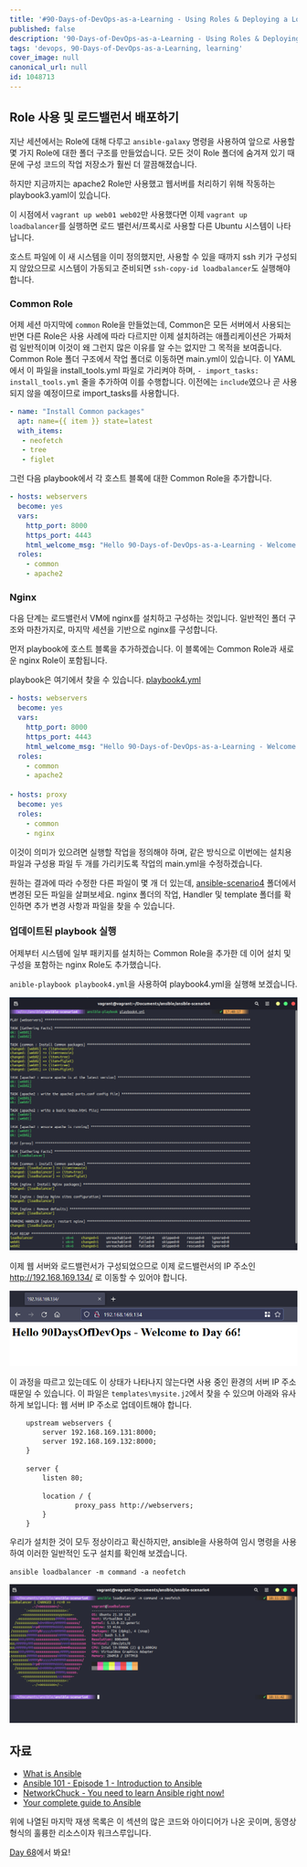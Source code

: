 ```yaml
---
title: '#90-Days-of-DevOps-as-a-Learning - Using Roles & Deploying a Loadbalancer - Day 67'
published: false
description: '90-Days-of-DevOps-as-a-Learning - Using Roles & Deploying a Loadbalancer'
tags: 'devops, 90-Days-of-DevOps-as-a-Learning, learning'
cover_image: null
canonical_url: null
id: 1048713
---
```


## Role 사용 및 로드밸런서 배포하기

지난 세션에서는 Role에 대해 다루고 `ansible-galaxy` 명령을 사용하여 앞으로 사용할 몇 가지 Role에 대한 폴더 구조를 만들었습니다. 모든 것이 Role 폴더에 숨겨져 있기 때문에 구성 코드의 작업 저장소가 훨씬 더 깔끔해졌습니다.

하지만 지금까지는 apache2 Role만 사용했고 웹서버를 처리하기 위해 작동하는 playbook3.yaml이 있습니다.

이 시점에서 `vagrant up web01 web02`만 사용했다면 이제 `vagrant up loadbalancer`를 실행하면 로드 밸런서/프록시로 사용할 다른 Ubuntu 시스템이 나타납니다.

호스트 파일에 이 새 시스템을 이미 정의했지만, 사용할 수 있을 때까지 ssh 키가 구성되지 않았으므로 시스템이 가동되고 준비되면 `ssh-copy-id loadbalancer`도 실행해야 합니다.

### Common Role

어제 세션 마지막에 `common` Role을 만들었는데, Common은 모든 서버에서 사용되는 반면 다른 Role은 사용 사례에 따라 다르지만 이제 설치하려는 애플리케이션은 가짜처럼 일반적이며 이것이 왜 그런지 많은 이유를 알 수는 없지만 그 목적을 보여줍니다. Common Role 폴더 구조에서 작업 폴더로 이동하면 main.yml이 있습니다. 이 YAML에서 이 파일을 install_tools.yml 파일로 가리켜야 하며, `- import_tasks: install_tools.yml` 줄을 추가하여 이를 수행합니다. 이전에는 `include`였으나 곧 사용되지 않을 예정이므로 import_tasks를 사용합니다.

```Yaml
- name: "Install Common packages"
  apt: name={{ item }} state=latest
  with_items:
   - neofetch
   - tree
   - figlet
```

그런 다음 playbook에서 각 호스트 블록에 대한 Common Role을 추가합니다.

```Yaml
- hosts: webservers
  become: yes
  vars:
    http_port: 8000
    https_port: 4443
    html_welcome_msg: "Hello 90-Days-of-DevOps-as-a-Learning - Welcome to Day 66!"
  roles:
    - common
    - apache2
```

### Nginx

다음 단계는 로드밸런서 VM에 nginx를 설치하고 구성하는 것입니다. 일반적인 폴더 구조와 마찬가지로, 마지막 세션을 기반으로 nginx를 구성합니다.

먼저 playbook에 호스트 블록을 추가하겠습니다. 이 블록에는 Common Role과 새로운 nginx Role이 포함됩니다.

playbook은 여기에서 찾을 수 있습니다. [playbook4.yml](/2022/Days/Configmgmt/ansible-scenario4/playbook4.yml)

```Yaml
- hosts: webservers
  become: yes
  vars:
    http_port: 8000
    https_port: 4443
    html_welcome_msg: "Hello 90-Days-of-DevOps-as-a-Learning - Welcome to Day 66!"
  roles:
    - common
    - apache2

- hosts: proxy
  become: yes
  roles:
    - common
    - nginx
```

이것이 의미가 있으려면 실행할 작업을 정의해야 하며, 같은 방식으로 이번에는 설치용 파일과 구성용 파일 두 개를 가리키도록 작업의 main.yml을 수정하겠습니다.

원하는 결과에 따라 수정한 다른 파일이 몇 개 더 있는데, [ansible-scenario4](/2022/Days/Configmgmt/ansible-scenario4) 폴더에서 변경된 모든 파일을 살펴보세요. nginx 폴더의 작업, Handler 및 template 폴더를 확인하면 추가 변경 사항과 파일을 찾을 수 있습니다.

### 업데이트된 playbook 실행

어제부터 시스템에 일부 패키지를 설치하는 Common Role을 추가한 데 이어 설치 및 구성을 포함하는 nginx Role도 추가했습니다.

`anible-playbook playbook4.yml`을 사용하여 playbook4.yml을 실행해 보겠습니다.

![](/2022/Days/Images/Day67_config1.png)

이제 웹 서버와 로드밸런서가 구성되었으므로 이제 로드밸런서의 IP 주소인 http://192.168.169.134/ 로 이동할 수 있어야 합니다.

![](/2022/Days/Images/Day67_config2.png)

이 과정을 따르고 있는데도 이 상태가 나타나지 않는다면 사용 중인 환경의 서버 IP 주소 때문일 수 있습니다. 이 파일은 `templates\mysite.j2`에서 찾을 수 있으며 아래와 유사하게 보입니다: 웹 서버 IP 주소로 업데이트해야 합니다.

```J2
    upstream webservers {
        server 192.168.169.131:8000;
        server 192.168.169.132:8000;
    }

    server {
        listen 80;

        location / {
                proxy_pass http://webservers;
        }
    }
```

우리가 설치한 것이 모두 정상이라고 확신하지만, ansible을 사용하여 임시 명령을 사용하여 이러한 일반적인 도구 설치를 확인해 보겠습니다.

`ansible loadbalancer -m command -a neofetch`

![](/2022/Days/Images/Day67_config3.png)

## 자료

- [What is Ansible](https://www.youtube.com/watch?v=1id6ERvfozo)
- [Ansible 101 - Episode 1 - Introduction to Ansible](https://www.youtube.com/watch?v=goclfp6a2IQ)
- [NetworkChuck - You need to learn Ansible right now!](https://www.youtube.com/watch?v=5hycyr-8EKs&t=955s)
- [Your complete guide to Ansible](https://www.youtube.com/playlist?list=PLnFWJCugpwfzTlIJ-JtuATD2MBBD7_m3u)

위에 나열된 마지막 재생 목록은 이 섹션의 많은 코드와 아이디어가 나온 곳이며, 동영상 형식의 훌륭한 리소스이자 워크스루입니다.

[Day 68](day68.md)에서 봐요!
